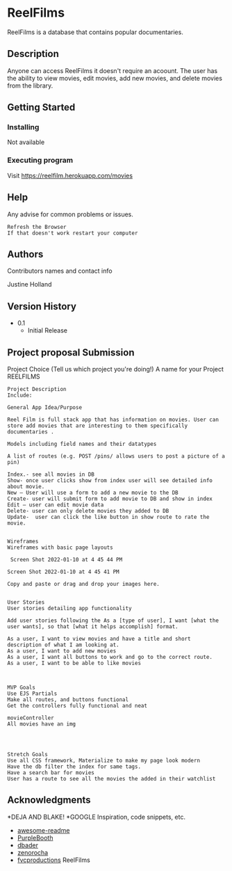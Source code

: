 # ReelFilms
ReelFilms is a database that contains popular documentaries.

## Description
Anyone can access ReelFilms it doesn't require an acoount. The
user has the ability to view movies, edit movies, add new movies, and delete movies from the library.

## Getting Started



### Installing

Not available

### Executing program

Visit https://reelfilm.herokuapp.com/movies

## Help

Any advise for common problems or issues.
```
Refresh the Browser
If that doesn't work restart your computer
```

## Authors

Contributors names and contact info

Justine Holland


## Version History


* 0.1
    * Initial Release
## Project proposal Submission
Project Choice (Tell us which project you're doing!)
    A name for your Project
    REELFILMS


    Project Description
    Include:

    General App Idea/Purpose

    Reel Film is full stack app that has information on movies. User can store add movies that are interesting to them specifically documentaries .

    Models including field names and their datatypes

    A list of routes (e.g. POST /pins/ allows users to post a picture of a pin)

    Index.- see all movies in DB
    Show- once user clicks show from index user will see detailed info about movie.
    New – User will use a form to add a new movie to the DB
    Create- user will submit form to add movie to DB and show in index
    Edit – user can edit movie data
    Delete- user can only delete movies they added to DB
    Update-  user can click the like button in show route to rate the movie.


    Wireframes
    Wireframes with basic page layouts

     Screen Shot 2022-01-10 at 4 45 44 PM

    Screen Shot 2022-01-10 at 4 45 41 PM

    Copy and paste or drag and drop your images here.


    User Stories
    User stories detailing app functionality

    Add user stories following the As a [type of user], I want [what the user wants], so that [what it helps accomplish] format.

    As a user, I want to view movies and have a title and short description of what I am looking at.
    As a user, I want to add new movies
    As a user, I want all buttons to work and go to the correct route.  
    As a user, I want to be able to like movies



    MVP Goals
    Use EJS Partials
    Make all routes, and buttons functional
    Get the controllers fully functional and neat

    movieController
    All movies have an img




    Stretch Goals
    Use all CSS framework, Materialize to make my page look modern
    Have the db filter the index for same tags.
    Have a search bar for movies
    User has a route to see all the movies the added in their watchlist

## Acknowledgments
*DEJA AND BLAKE!
*GOOGLE
Inspiration, code snippets, etc.
* [awesome-readme](https://github.com/matiassingers/awesome-readme)
* [PurpleBooth](https://gist.github.com/PurpleBooth/109311bb0361f32d87a2)
* [dbader](https://github.com/dbader/readme-template)
* [zenorocha](https://gist.github.com/zenorocha/4526327)
* [fvcproductions](https://gist.github.com/fvcproductions/1bfc2d4aecb01a834b46)
ReelFilms
